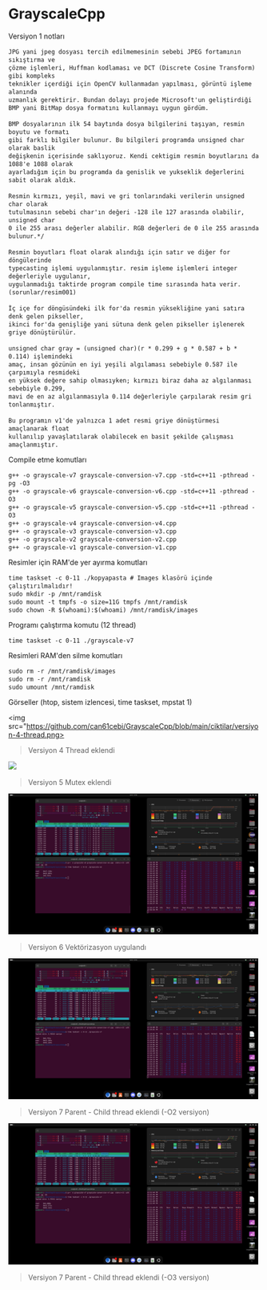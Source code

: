 # GrayscaleCpp

Versiyon 1 notları

```
JPG yani jpeg dosyası tercih edilmemesinin sebebi JPEG fortamının sıkıştırma ve
çözme işlemleri, Huffman kodlaması ve DCT (Discrete Cosine Transform) gibi kompleks
teknikler içerdiği için OpenCV kullanmadan yapılması, görüntü işleme alanında
uzmanlık gerektirir. Bundan dolayı projede Microsoft'un geliştirdiği
BMP yani BitMap dosya formatını kullanmayı uygun gördüm.

BMP dosyalarının ilk 54 baytında dosya bilgilerini taşıyan, resmin boyutu ve formatı
gibi farklı bilgiler bulunur. Bu bilgileri programda unsigned char olarak baslik
değişkenin içerisinde saklıyoruz. Kendi cektigim resmin boyutlarını da 1088'e 1088 olarak
ayarladığım için bu programda da genislik ve yukseklik değerlerini sabit olarak aldık.

Resmin kırmızı, yeşil, mavi ve gri tonlarındaki verilerin unsigned char olarak
tutulmasının sebebi char'ın değeri -128 ile 127 arasında olabilir, unsigned char
0 ile 255 arası değerler alabilir. RGB değerleri de 0 ile 255 arasında bulunur.*/

Resmin boyutları float olarak alındığı için satır ve diğer for döngülerinde
typecasting işlemi uygulanmıştır. resim işleme işlemleri integer değerleriyle uygulanır,
uygulanmadığı taktirde program compile time sırasında hata verir. (sorunlar/resim001)

İç içe for döngüsündeki ilk for'da resmin yüksekliğine yani satıra denk gelen pikseller,
ikinci for'da genişliğe yani sütuna denk gelen pikseller işlenerek griye dönüştürülür.

unsigned char gray = (unsigned char)(r * 0.299 + g * 0.587 + b * 0.114) işlemindeki
amaç, insan gözünün en iyi yeşili algılaması sebebiyle 0.587 ile çarpımıyla resmideki
en yüksek değere sahip olmasıyken; kırmızı biraz daha az algılanması sebebiyle 0.299,
mavi de en az algılanmasıyla 0.114 değerleriyle çarpılarak resim gri tonlanmıştır.

Bu programın v1'de yalnızca 1 adet resmi griye dönüştürmesi amaçlanarak float
kullanılıp yavaşlatılarak olabilecek en basit şekilde çalışması amaçlanmıştır.
```

Compile etme komutları

```
g++ -o grayscale-v7 grayscale-conversion-v7.cpp -std=c++11 -pthread -pg -O3
g++ -o grayscale-v6 grayscale-conversion-v6.cpp -std=c++11 -pthread -O3
g++ -o grayscale-v5 grayscale-conversion-v5.cpp -std=c++11 -pthread -O3
g++ -o grayscale-v4 grayscale-conversion-v4.cpp
g++ -o grayscale-v3 grayscale-conversion-v3.cpp
g++ -o grayscale-v2 grayscale-conversion-v2.cpp
g++ -o grayscale-v1 grayscale-conversion-v1.cpp
```

Resimler için RAM'de yer ayırma komutları

```
time taskset -c 0-11 ./kopyapasta # Images klasörü içinde çalıştırılmalıdır!
sudo mkdir -p /mnt/ramdisk
sudo mount -t tmpfs -o size=11G tmpfs /mnt/ramdisk
sudo chown -R $(whoami):$(whoami) /mnt/ramdisk/images
```

Programı çalıştırma komutu (12 thread)

```
time taskset -c 0-11 ./grayscale-v7
```

Resimleri RAM'den silme komutları

```
sudo rm -r /mnt/ramdisk/images
sudo rm -r /mnt/ramdisk
sudo umount /mnt/ramdisk
```

Görseller (htop, sistem izlencesi, time taskset, mpstat 1)


<img src="https://github.com/can61cebi/GrayscaleCpp/blob/main/ciktilar/versiyon-4-thread.png>

> Versiyon 4 Thread eklendi

<img src="https://github.com/can61cebi/GrayscaleCpp/blob/main/ciktilar/versiyon-5-mutex.png" width="500">

> Versiyon 5 Mutex eklendi

<img src="https://github.com/can61cebi/GrayscaleCpp/blob/main/ciktilar/versiyon-6-vectorization.png" width="500">

> Versiyon 6 Vektörizasyon uygulandı

<img src="https://github.com/can61cebi/GrayscaleCpp/blob/main/ciktilar/versiyon-7-O2.png" width="500">

> Versiyon 7 Parent - Child thread eklendi (-O2 versiyon)

<img src="https://github.com/can61cebi/GrayscaleCpp/blob/main/ciktilar/versiyon-7-O3.png" width="500">

> Versiyon 7 Parent - Child thread eklendi (-O3 versiyon)